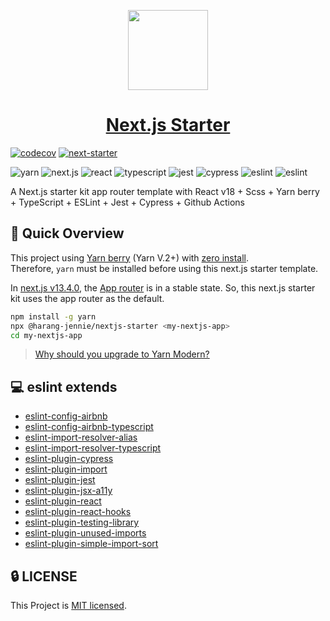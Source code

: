 <p align="center">
  <a href="https://www.npmjs.com/package/@harang-jennie/nextjs-starter">
    <img src="https://assets.vercel.com/image/upload/v1662130559/nextjs/Icon_light_background.png" height="128">
    <h1 align="center">Next.js Starter</h1>
  </a>
</p>

[![codecov](https://codecov.io/gh/mbti-nf-team/nextjs-starter/branch/main/graph/badge.svg?token=GmcBgBiMo7)](https://codecov.io/gh/mbti-nf-team/nextjs-starter) [![next-starter](https://img.shields.io/endpoint?url=https://dashboard.cypress.io/badge/simple/qh6iij&style=flat-square&logo=cypress)](https://dashboard.cypress.io/projects/qh6iij/runs)   

![yarn](https://img.shields.io/badge/yarn-4.5.3-blue?logo=yarn) ![next.js](https://img.shields.io/github/package-json/dependency-version/mbti-nf-team/nextjs-starter/next?logo=next.js) ![react](https://img.shields.io/github/package-json/dependency-version/mbti-nf-team/nextjs-starter/react?logo=react) ![typescript](https://img.shields.io/github/package-json/dependency-version/mbti-nf-team/nextjs-starter/dev/typescript?logo=typescript) ![jest](https://img.shields.io/github/package-json/dependency-version/mbti-nf-team/nextjs-starter/dev/jest?logo=jest) ![cypress](https://img.shields.io/github/package-json/dependency-version/mbti-nf-team/nextjs-starter/dev/cypress?logo=cypress) ![eslint](https://img.shields.io/github/package-json/dependency-version/mbti-nf-team/nextjs-starter/dev/eslint?logo=eslint) ![eslint](https://img.shields.io/github/repo-size/mbti-nf-team/offbeat-frontend?logo=yarn&style=flat-square)   

A Next.js starter kit app router template with React v18 + Scss + Yarn berry + TypeScript + ESLint + Jest + Cypress + Github Actions

## 🚀 Quick Overview

This project using [Yarn berry](https://yarnpkg.com/features/pnp) (Yarn V.2+) with [zero install](https://yarnpkg.com/features/zero-installs).   
Therefore, `yarn` must be installed before using this next.js starter template.    

In [next.js v13.4.0](https://nextjs.org/blog/next-13-4), the [App router](https://nextjs.org/docs/app) is in a stable state. So, this next.js starter kit uses the app router as the default.

```bash
npm install -g yarn
npx @harang-jennie/nextjs-starter <my-nextjs-app>
cd my-nextjs-app
```

> [Why should you upgrade to Yarn Modern?](https://yarnpkg.com/getting-started/qa#why-should-you-upgrade-to-yarn-modern)


## 💻 eslint extends
- [eslint-config-airbnb](https://www.npmjs.com/package/eslint-config-airbnb)
- [eslint-config-airbnb-typescript](https://www.npmjs.com/package/eslint-config-airbnb-typescript)
- [eslint-import-resolver-alias](https://www.npmjs.com/package/eslint-import-resolver-alias)
- [eslint-import-resolver-typescript](https://www.npmjs.com/package/eslint-import-resolver-typescript)
- [eslint-plugin-cypress](https://www.npmjs.com/package/eslint-plugin-cypress)
- [eslint-plugin-import](https://www.npmjs.com/package/eslint-plugin-import)
- [eslint-plugin-jest](https://www.npmjs.com/package/eslint-plugin-jest)
- [eslint-plugin-jsx-a11y](https://www.npmjs.com/package/eslint-plugin-jsx-a11y)
- [eslint-plugin-react](https://www.npmjs.com/package/eslint-plugin-react)
- [eslint-plugin-react-hooks](https://www.npmjs.com/package/eslint-plugin-react-hooks)
- [eslint-plugin-testing-library](https://www.npmjs.com/package/eslint-plugin-testing-library)
- [eslint-plugin-unused-imports](https://www.npmjs.com/package/eslint-plugin-unused-imports)
- [eslint-plugin-simple-import-sort](https://www.npmjs.com/package/eslint-plugin-simple-import-sort)

## 🔒 LICENSE
This Project is [MIT licensed](https://github.com/jennie-harang/nextjs-starter/blob/main/LICENSE).
